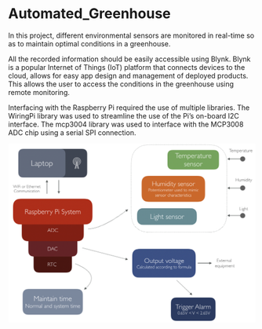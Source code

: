# Automated_Greenhouse

In this project, different environmental sensors are monitored in real-time so as to maintain optimal conditions in a greenhouse.

All the recorded information should be easily accessible using Blynk. Blynk is a popular Internet of Things (IoT) platform that connects devices to the cloud, allows for easy app design and management of deployed products. This allows the user to access the conditions in the greenhouse using remote monitoring.

Interfacing with the Raspberry Pi required the use of multiple libraries. The WiringPi library was used to streamline the use of the Pi’s on-board I2C interface. The mcp3004 library was used to interface with the MCP3008 ADC chip using a serial SPI connection.

![alt text](<workflow.png>)
